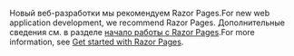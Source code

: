 <span data-ttu-id="1675a-101">Новый веб-разработки мы рекомендуем Razor Pages.</span><span class="sxs-lookup"><span data-stu-id="1675a-101">For new web application development, we recommend Razor Pages.</span></span> <span data-ttu-id="1675a-102">Дополнительные сведения см. в разделе [начало работы с Razor Pages](/aspnet/core/tutorials/razor-pages/razor-pages-start).</span><span class="sxs-lookup"><span data-stu-id="1675a-102">For more information, see [Get started with Razor Pages](/aspnet/core/tutorials/razor-pages/razor-pages-start).</span></span>